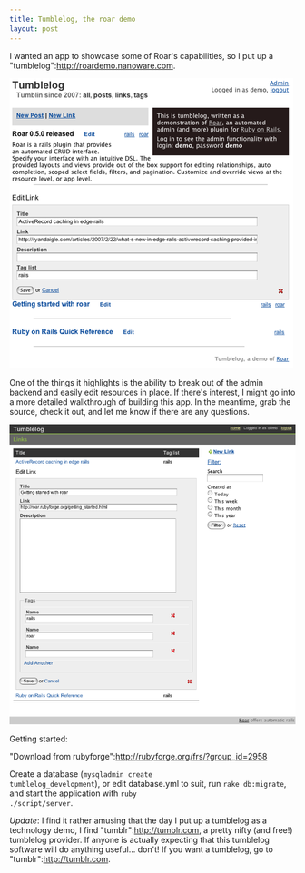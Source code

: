 ```yaml
--- 
title: Tumblelog, the roar demo
layout: post
---
```

I wanted an app to showcase some of Roar's capabilities, so I put up a "tumblelog":http://roardemo.nanoware.com.

<a href="http://roardemo.nanoware.com"><img src="img/tumblelog_frontend_500.png" /></a>

One of the things it highlights is the ability to break out of the admin backend and easily edit resources in place.  If there's interest, I might go into a more detailed walkthrough of building this app.  In the meantime, grab the source, check it out, and let me know if there are any questions.

<img src="img/tumblelog_backend.png" />

Getting started:

"Download from rubyforge":http://rubyforge.org/frs/?group_id=2958

Create a database (<code>mysqladmin create tumblelog_development</code>), or edit database.yml to suit, run <code>rake db:migrate</code>, and start the application with <code>ruby ./script/server</code>.


*Update*: I find it rather amusing that the day I put up a tumblelog as a technology demo, I find "tumblr":http://tumblr.com, a pretty nifty (and free!) tumblelog provider.  If anyone is actually expecting that this tumblelog software will do anything useful... don't!  If you want a tumblelog, go to "tumblr":http://tumblr.com.  

